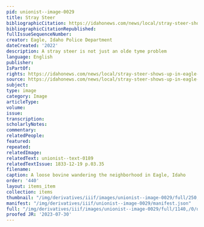 ```yaml
---
pid: unionist--image-0029
title: Stray Steer
bibliographicCitation: https://idahonews.com/news/local/stray-steer-shows-up-in-eagle-neighborhood
bibliographicCitationRepublished: 
fullIssueSequenceNumber: 
creator: Eagle, Idaho Police Department
dateCreated: '2022'
description: A stray steer is not just an olde tyme problem
language: English
publisher: 
IsPartOf: 
rights: https://idahonews.com/news/local/stray-steer-shows-up-in-eagle-neighborhood
source: https://idahonews.com/news/local/stray-steer-shows-up-in-eagle-neighborhood
subject: 
type: image
category: Image
articleType: 
volume: 
issue: 
transcription: 
scholarlyNotes: 
commentary: 
relatedPeople: 
featured: 
repeated: 
relatedImage: 
relatedText: unionist--text-0189
relatedTextIssue: 1833-12-19 p.03.35
filename: 
caption: A loose bovine wandering the neighborhood in Eagle, Idaho
order: '440'
layout: items_item
collection: items
thumbnail: "/img/derivatives/iiif/images/unionist--image-0029/full/250,/0/default.jpg"
manifest: "/img/derivatives/iiif/unionist--image-0029/manifest.json"
full: "/img/derivatives/iiif/images/unionist--image-0029/full/1140,/0/default.jpg"
proofed JR: '2023-07-30'
---
```

